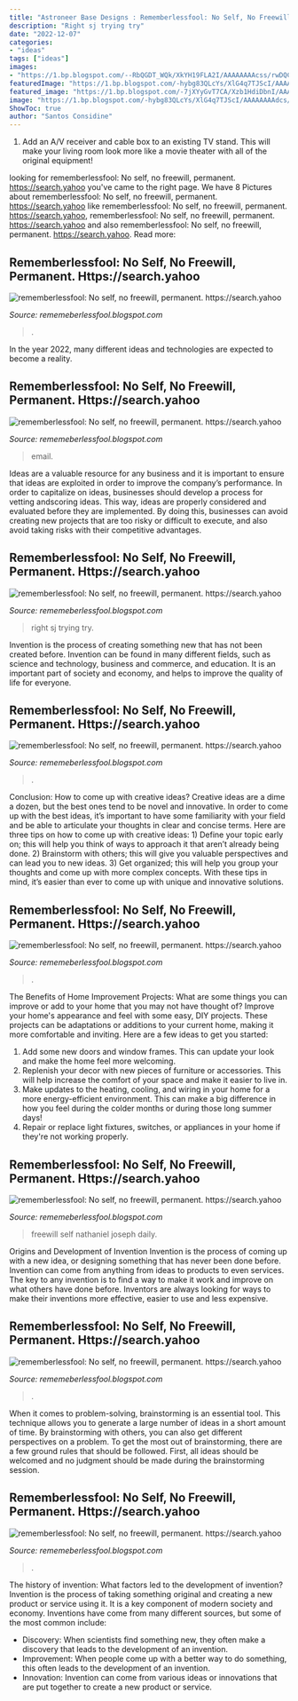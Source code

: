 ```yaml
---
title: "Astroneer Base Designs : Rememberlessfool: No Self, No Freewill, Permanent. Https://search.yahoo"
description: "Right sj trying try"
date: "2022-12-07"
categories:
- "ideas"
tags: ["ideas"]
images:
- "https://1.bp.blogspot.com/--RbQGDT_WQk/XkYH19FLA2I/AAAAAAAAcss/rwDQCQ5WZ_8iNsnQykepBJ62jagG5TurgCLcBGAsYHQ/s1600/Untitled438.png"
featuredImage: "https://1.bp.blogspot.com/-hybg83QLcYs/XlG4q7TJScI/AAAAAAAAdcs/UKi7oQh9ZiolWt76sSmJWWQSx0qfV36AwCLcBGAsYHQ/s1600/Untitled723.png"
featured_image: "https://1.bp.blogspot.com/-7jXYyGvT7CA/Xzb1HdiDbnI/AAAAAAAAfKQ/Cw69ZWAQhv0fncfdjFUXga_kgmsQRp26QCLcBGAsYHQ/s1600/Untitled1546.png"
image: "https://1.bp.blogspot.com/-hybg83QLcYs/XlG4q7TJScI/AAAAAAAAdcs/UKi7oQh9ZiolWt76sSmJWWQSx0qfV36AwCLcBGAsYHQ/s1600/Untitled723.png"
ShowToc: true
author: "Santos Considine"
---
```



1. Add an A/V receiver and cable box to an existing TV stand. This will make your living room look more like a movie theater with all of the original equipment!

	

		
looking for rememberlessfool: No self, no freewill, permanent. https://search.yahoo you've came to the right page. We have 8 Pictures about rememberlessfool: No self, no freewill, permanent. https://search.yahoo like rememberlessfool: No self, no freewill, permanent. https://search.yahoo, rememberlessfool: No self, no freewill, permanent. https://search.yahoo and also rememberlessfool: No self, no freewill, permanent. https://search.yahoo. Read more:
		
    
## Rememberlessfool: No Self, No Freewill, Permanent. Https://search.yahoo

<img loading=lazy src="https://1.bp.blogspot.com/--RbQGDT_WQk/XkYH19FLA2I/AAAAAAAAcss/rwDQCQ5WZ_8iNsnQykepBJ62jagG5TurgCLcBGAsYHQ/s1600/Untitled438.png" onerror="this.onerror=null;this.src='https://tse1.mm.bing.net/th?id=OIP.buIPyIiBKYLSPv4XWgpTVwHaEK&amp;pid=15.1';" alt="rememberlessfool: No self, no freewill, permanent. https://search.yahoo">

_Source: rememeberlessfool.blogspot.com_

>. 

	

In the year 2022, many different ideas and technologies are expected to become a reality.

    
## Rememberlessfool: No Self, No Freewill, Permanent. Https://search.yahoo

<img loading=lazy src="https://1.bp.blogspot.com/-oT5rqaZ0gx8/XlG438AVehI/AAAAAAAAdec/r7lMKpBnBLYoVyoEg0C3z8fiSFHl3MMnQCLcBGAsYHQ/s1600/Untitled754.png" onerror="this.onerror=null;this.src='https://tse3.mm.bing.net/th?id=OIP.-d5aFIWUHIa4rC6OTVZz1gHaEK&amp;pid=15.1';" alt="rememberlessfool: No self, no freewill, permanent. https://search.yahoo">

_Source: rememeberlessfool.blogspot.com_

>email. 

	

Ideas are a valuable resource for any business and it is important to ensure that ideas are exploited in order to improve the company’s performance. In order to capitalize on ideas, businesses should develop a process for vetting andscoring ideas. This way, ideas are properly considered and evaluated before they are implemented. By doing this, businesses can avoid creating new projects that are too risky or difficult to execute, and also avoid taking risks with their competitive advantages.

    
## Rememberlessfool: No Self, No Freewill, Permanent. Https://search.yahoo

<img loading=lazy src="https://1.bp.blogspot.com/-hybg83QLcYs/XlG4q7TJScI/AAAAAAAAdcs/UKi7oQh9ZiolWt76sSmJWWQSx0qfV36AwCLcBGAsYHQ/s1600/Untitled723.png" onerror="this.onerror=null;this.src='https://tse3.mm.bing.net/th?id=OIP.D2nAP3bFsqlro_3BKjiciwHaEK&amp;pid=15.1';" alt="rememberlessfool: No self, no freewill, permanent. https://search.yahoo">

_Source: rememeberlessfool.blogspot.com_

>right sj trying try. 

	

Invention is the process of creating something new that has not been created before. Invention can be found in many different fields, such as science and technology, business and commerce, and education. It is an important part of society and economy, and helps to improve the quality of life for everyone.

    
## Rememberlessfool: No Self, No Freewill, Permanent. Https://search.yahoo

<img loading=lazy src="https://cdnazure-socialannexinc.netdna-ssl.com/8485861/848586170811294_170087854167208_4630501369856382016_n.jpg" onerror="this.onerror=null;this.src='https://tse4.mm.bing.net/th?id=OIP.V_bGFzedZjHTT0ckRNeCSgHaHa&amp;pid=15.1';" alt="rememberlessfool: No self, no freewill, permanent. https://search.yahoo">

_Source: rememeberlessfool.blogspot.com_

>. 

	

Conclusion: How to come up with creative ideas?
Creative ideas are a dime a dozen, but the best ones tend to be novel and innovative. In order to come up with the best ideas, it’s important to have some familiarity with your field and be able to articulate your thoughts in clear and concise terms. Here are three tips on how to come up with creative ideas: 1) Define your topic early on; this will help you think of ways to approach it that aren’t already being done. 2) Brainstorm with others; this will give you valuable perspectives and can lead you to new ideas. 3) Get organized; this will help you group your thoughts and come up with more complex concepts. With these tips in mind, it’s easier than ever to come up with unique and innovative solutions.

    
## Rememberlessfool: No Self, No Freewill, Permanent. Https://search.yahoo

<img loading=lazy src="https://1.bp.blogspot.com/-0F70gRQ0GfE/Xj4JqWNJW5I/AAAAAAAAcg0/7KpIWeiyen8eLzTdd5sihfR78yzbdCqBQCLcBGAsYHQ/s320/Untitled404.png" onerror="this.onerror=null;this.src='https://tse2.mm.bing.net/th?id=OIP.LByQLYSxOamO0ulb4PC7lAAAAA&amp;pid=15.1';" alt="rememberlessfool: No self, no freewill, permanent. https://search.yahoo">

_Source: rememeberlessfool.blogspot.com_

>. 

	

The Benefits of Home Improvement Projects: What are some things you can improve or add to your home that you may not have thought of?
Improve your home's appearance and feel with some easy, DIY projects. These projects can be adaptations or additions to your current home, making it more comfortable and inviting. Here are a few ideas to get you started: 
1. Add some new doors and window frames. This can update your look and make the home feel more welcoming. 
2. Replenish your decor with new pieces of furniture or accessories. This will help increase the comfort of your space and make it easier to live in. 
3. Make updates to the heating, cooling, and wiring in your home for a more energy-efficient environment. This can make a big difference in how you feel during the colder months or during those long summer days! 
4. Repair or replace light fixtures, switches, or appliances in your home if they're not working properly.

    
## Rememberlessfool: No Self, No Freewill, Permanent. Https://search.yahoo

<img loading=lazy src="https://1.bp.blogspot.com/-aqSuWlokJ-o/Xj4B7olRPoI/AAAAAAAAceg/guab331QbP4_YtXDB7pHSFdil8oq7zbpwCLcBGAsYHQ/s1600/Untitled376.png" onerror="this.onerror=null;this.src='https://tse1.mm.bing.net/th?id=OIP.ljCJP7Gzd4Pl00uyFI0mFAHaEK&amp;pid=15.1';" alt="rememberlessfool: No self, no freewill, permanent. https://search.yahoo">

_Source: rememeberlessfool.blogspot.com_

>freewill self nathaniel joseph daily. 

	

Origins and Development of Invention
Invention is the process of coming up with a new idea, or designing something that has never been done before. Invention can come from anything from ideas to products to even services. The key to any invention is to find a way to make it work and improve on what others have done before. Inventors are always looking for ways to make their inventions more effective, easier to use and less expensive.

    
## Rememberlessfool: No Self, No Freewill, Permanent. Https://search.yahoo

<img loading=lazy src="https://1.bp.blogspot.com/-J5O_Phsym74/YNZaMbqbGbI/AAAAAAAAm4w/Z1To0ekS4rgmzC4y-mUZYegSkqLqsIzLwCLcBGAsYHQ/s1920/Untitled.png18.png" onerror="this.onerror=null;this.src='https://tse4.mm.bing.net/th?id=OIP.jW7zv10Zh1mL6dcZn8nAqgHaEK&amp;pid=15.1';" alt="rememberlessfool: No self, no freewill, permanent. https://search.yahoo">

_Source: rememeberlessfool.blogspot.com_

>. 

	

When it comes to problem-solving, brainstorming is an essential tool. This technique allows you to generate a large number of ideas in a short amount of time. By brainstorming with others, you can also get different perspectives on a problem. To get the most out of brainstorming, there are a few ground rules that should be followed. First, all ideas should be welcomed and no judgment should be made during the brainstorming session.

    
## Rememberlessfool: No Self, No Freewill, Permanent. Https://search.yahoo

<img loading=lazy src="https://1.bp.blogspot.com/-7jXYyGvT7CA/Xzb1HdiDbnI/AAAAAAAAfKQ/Cw69ZWAQhv0fncfdjFUXga_kgmsQRp26QCLcBGAsYHQ/s1600/Untitled1546.png" onerror="this.onerror=null;this.src='https://tse2.mm.bing.net/th?id=OIP.IDyVU8OIK0S2x7HeMBYQfgHaEK&amp;pid=15.1';" alt="rememberlessfool: No self, no freewill, permanent. https://search.yahoo">

_Source: rememeberlessfool.blogspot.com_

>. 

	

The history of invention: What factors led to the development of invention?
Invention is the process of taking something original and creating a new product or service using it. It is a key component of modern society and economy. Inventions have come from many different sources, but some of the most common include: 
- Discovery: When scientists find something new, they often make a discovery that leads to the development of an invention. 
- Improvement: When people come up with a better way to do something, this often leads to the development of an invention. 
- Innovation: Invention can come from various ideas or innovations that are put together to create a new product or service.

